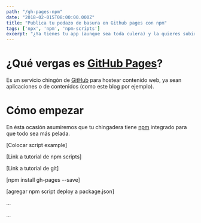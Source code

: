 ```yaml
---
path: "/gh-pages-npm"
date: "2018-02-015T08:00:00.000Z"
title: "Publica tu pedazo de basura en Github pages con npm"
tags: ['npx', 'npm', 'npm-scripts']
excerpt: "¿Ya tienes tu app (aunque sea toda culera) y la quieres subir a la web? Súbela a Github Pages"
---
```


# ¿Qué vergas es [GitHub Pages](https://pages.github.com/)?
Es un servicio chingón de [GitHub](https://github.com/) para hostear contenido web, ya sean aplicaciones o de contenidos (como este blog por ejemplo).

# Cómo empezar
En ésta ocasión asumiremos que tu chingadera tiene [npm](https://www.npmjs.com/) integrado para que todo sea más pelada.

[Colocar script example]

[Link a tutorial de npm scripts]

[Link a tutorial de git]

[npm install gh-pages --save]

[agregar npm script deploy a package.json]

...

...
